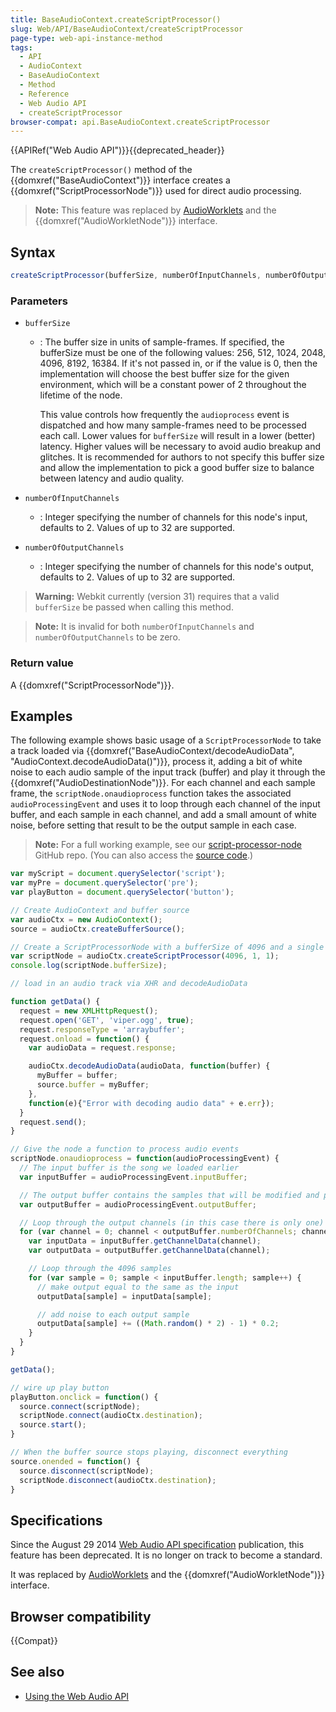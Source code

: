 ```yaml
---
title: BaseAudioContext.createScriptProcessor()
slug: Web/API/BaseAudioContext/createScriptProcessor
page-type: web-api-instance-method
tags:
  - API
  - AudioContext
  - BaseAudioContext
  - Method
  - Reference
  - Web Audio API
  - createScriptProcessor
browser-compat: api.BaseAudioContext.createScriptProcessor
---
```

{{APIRef("Web Audio API")}}{{deprecated_header}}

The `createScriptProcessor()` method of the {{domxref("BaseAudioContext")}} interface
creates a {{domxref("ScriptProcessorNode")}} used for direct audio processing.

> **Note:** This feature was replaced by [AudioWorklets](/en-US/docs/Web/API/AudioWorklet) and the {{domxref("AudioWorkletNode")}} interface.

## Syntax

```js
createScriptProcessor(bufferSize, numberOfInputChannels, numberOfOutputChannels)
```

### Parameters

- `bufferSize`

  - : The buffer size in units of sample-frames. If specified, the bufferSize must be one
    of the following values: 256, 512, 1024, 2048, 4096, 8192, 16384. If it's not passed
    in, or if the value is 0, then the implementation will choose the best buffer size for
    the given environment, which will be a constant power of 2 throughout the lifetime of
    the node.

    This value controls how frequently the `audioprocess` event is dispatched
    and how many sample-frames need to be processed each call. Lower values for
    `bufferSize` will result in a lower (better) latency. Higher values will be
    necessary to avoid audio breakup and glitches. It is recommended for authors to not
    specify this buffer size and allow the implementation to pick a good buffer size to
    balance between latency and audio quality.

- `numberOfInputChannels`
  - : Integer specifying the number of channels for this node's input, defaults to 2.
    Values of up to 32 are supported.
- `numberOfOutputChannels`
  - : Integer specifying the number of channels for this node's output, defaults to 2.
    Values of up to 32 are supported.

> **Warning:** Webkit currently (version 31) requires that a valid
> `bufferSize` be passed when calling this method.

> **Note:** It is invalid for both `numberOfInputChannels` and
> `numberOfOutputChannels` to be zero.

### Return value

A {{domxref("ScriptProcessorNode")}}.

## Examples

The following example shows basic usage of a `ScriptProcessorNode` to take a
track loaded via {{domxref("BaseAudioContext/decodeAudioData", "AudioContext.decodeAudioData()")}}, process it, adding a bit
of white noise to each audio sample of the input track (buffer) and play it through the
{{domxref("AudioDestinationNode")}}. For each channel and each sample frame, the
`scriptNode.onaudioprocess` function takes the associated
`audioProcessingEvent` and uses it to loop through each channel of the input
buffer, and each sample in each channel, and add a small amount of white noise, before
setting that result to be the output sample in each case.

> **Note:** For a full working example, see our [script-processor-node](https://mdn.github.io/webaudio-examples/script-processor-node/)
> GitHub repo. (You can also access the [source code](https://github.com/mdn/webaudio-examples/blob/master/script-processor-node/index.html).)

```js
var myScript = document.querySelector('script');
var myPre = document.querySelector('pre');
var playButton = document.querySelector('button');

// Create AudioContext and buffer source
var audioCtx = new AudioContext();
source = audioCtx.createBufferSource();

// Create a ScriptProcessorNode with a bufferSize of 4096 and a single input and output channel
var scriptNode = audioCtx.createScriptProcessor(4096, 1, 1);
console.log(scriptNode.bufferSize);

// load in an audio track via XHR and decodeAudioData

function getData() {
  request = new XMLHttpRequest();
  request.open('GET', 'viper.ogg', true);
  request.responseType = 'arraybuffer';
  request.onload = function() {
    var audioData = request.response;

    audioCtx.decodeAudioData(audioData, function(buffer) {
      myBuffer = buffer;
      source.buffer = myBuffer;
    },
    function(e){"Error with decoding audio data" + e.err});
  }
  request.send();
}

// Give the node a function to process audio events
scriptNode.onaudioprocess = function(audioProcessingEvent) {
  // The input buffer is the song we loaded earlier
  var inputBuffer = audioProcessingEvent.inputBuffer;

  // The output buffer contains the samples that will be modified and played
  var outputBuffer = audioProcessingEvent.outputBuffer;

  // Loop through the output channels (in this case there is only one)
  for (var channel = 0; channel < outputBuffer.numberOfChannels; channel++) {
    var inputData = inputBuffer.getChannelData(channel);
    var outputData = outputBuffer.getChannelData(channel);

    // Loop through the 4096 samples
    for (var sample = 0; sample < inputBuffer.length; sample++) {
      // make output equal to the same as the input
      outputData[sample] = inputData[sample];

      // add noise to each output sample
      outputData[sample] += ((Math.random() * 2) - 1) * 0.2;
    }
  }
}

getData();

// wire up play button
playButton.onclick = function() {
  source.connect(scriptNode);
  scriptNode.connect(audioCtx.destination);
  source.start();
}

// When the buffer source stops playing, disconnect everything
source.onended = function() {
  source.disconnect(scriptNode);
  scriptNode.disconnect(audioCtx.destination);
}
```

## Specifications

Since the August 29 2014 [Web Audio API specification](https://webaudio.github.io/web-audio-api/#dom-baseaudiocontext-createscriptprocessor) publication, this feature has been deprecated. It is no longer on track to become a standard.

It was replaced by [AudioWorklets](/en-US/docs/Web/API/AudioWorklet) and the {{domxref("AudioWorkletNode")}} interface.

## Browser compatibility

{{Compat}}

## See also

- [Using the Web Audio API](/en-US/docs/Web/API/Web_Audio_API/Using_Web_Audio_API)
